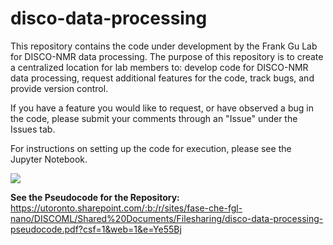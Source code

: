 # disco-data-processing
This repository contains the code under development by the Frank Gu Lab for DISCO-NMR data processing.
The purpose of this repository is to create a centralized location for lab members to: develop code for DISCO-NMR data processing, request additional features for the code, track bugs, and provide version control.

If you have a feature you would like to request, or have observed a bug in the code, please submit your comments through an "Issue" under the Issues tab.  

For instructions on setting up the code for execution, please see the Jupyter Notebook.

<a>![](https://media.tenor.com/images/dedb6f501250b912f125112d6a04a26e/tenor.gif)</a>

<b>See the Pseudocode for the Repository:</b>
https://utoronto.sharepoint.com/:b:/r/sites/fase-che-fgl-nano/DISCOML/Shared%20Documents/Filesharing/disco-data-processing-pseudocode.pdf?csf=1&web=1&e=Ye55Bj

